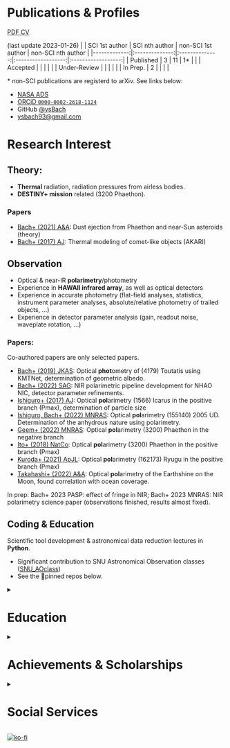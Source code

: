 # Publications & Profiles
[PDF CV](https://www.dropbox.com/s/kicj8wg393r15qw/cv.pdf?dl=0)

(last update 2023-01-26)
|              | SCI 1st author | SCI nth author | non-SCI 1st author | non-SCI nth author |
|-------------:|:--------------:|:--------------:|:------------------:|:------------------:|
|    Published |        3       |        11      |          1*        |                    |
|     Accepted |                |                |                    |                    |
| Under-Review |                |                |                    |                    |
|     In Prep. |        2       |                |                    |                    |

\* non-SCI publications are registerd to arXiv. See links below:

  * [NASA ADS]([https://ui.adsabs.harvard.edu/search/p_=0&q=author%3A%22bach%2C%20yoonsoo%20p.%22%20property%3Arefereed%20year%3A2000-&sort=date%20desc%2C%20bibcode%20desc](https://ui.adsabs.harvard.edu/search/q=author%3A%22bach%2C%20yoonsoo%20p.%22%20year%3A2010-%20bibstem%3A(-%20zndo)%20bibstem%3A(-%20yCat)))
  * [ORCiD ``0000-0002-2618-1124``](https://orcid.org/my-orcid?orcid=0000-0002-2618-1124)
  * GitHub [@ysBach](https://github.com/ysBach)
  * ysbach93@gmail.com

# Research Interest

## Theory: 
* **Thermal** radiation, radiation pressures from airless bodies.
* **DESTINY+ mission** related (3200 Phaethon).
 
### Papers
* [Bach+ (2021) A&A](https://ui.adsabs.harvard.edu/abs/2021A%26A...654A.113B/abstract): Dust ejection from Phaethon and near-Sun asteroids (theory)
* [Bach+ (2017) AJ](https://ui.adsabs.harvard.edu/abs/2017AJ....154..202B/abstract): Thermal modeling of comet-like objects (AKARI)

## Observation
* Optical & near-IR **polarimetry**/photometry 
* Experience in **HAWAII infrared array**, as well as optical detectors
* Experience in accurate photometry (flat-field analyses, statistics, instrument parameter analyses, absolute/relative photometry of trailed objects, ...)
* Experience in detector parameter analysis (gain, readout noise, waveplate rotation, ...)

### Papers:
Co-authored papers are only selected papers.
* [Bach+ (2019) JKAS](https://ui.adsabs.harvard.edu/abs/2019JKAS...52...71B/abstract): Optical **phot**ometry of (4179) Toutatis using KMTNet, determination of geometric albedo.
* [Bach+ (2022) SAG](https://ui.adsabs.harvard.edu/abs/2022arXiv221214167B/abstract): NIR polarimetric pipeline development for NHAO NIC, detector parameter refinements.
* [Ishiguro+ (2017) AJ](https://ui.adsabs.harvard.edu/abs/2017AJ....154..180I/abstract): Optical **pol**arimetry (1566) Icarus in the positive branch (Pmax), determination of particle size
* [Ishiguro, Bach+ (2022) MNRAS](https://ui.adsabs.harvard.edu/abs/2022MNRAS.509.4128I/abstract): Optical **pol**arimetry (155140) 2005 UD. Determination of the anhydrous nature using polarimetry. 
* [Geem+ (2022) MNRAS](https://ui.adsabs.harvard.edu/abs/2022MNRAS.516L..53G/abstract): Optical **pol**arimetry (3200) Phaethon in the negative branch
* [Ito+ (2018) NatCo](https://ui.adsabs.harvard.edu/abs/2018NatCo...9.2486I/abstract): Optical **pol**arimetry (3200) Phaethon in the positive branch (Pmax)
* [Kuroda+ (2021) ApJL](https://ui.adsabs.harvard.edu/abs/2021ApJ...911L..24K/abstract): Optical **pol**arimetry (162173) Ryugu in the positive branch (Pmax)
* [Takahashi+ (2022) A&A](https://ui.adsabs.harvard.edu/abs/2021A%26A...653A..99T/abstract): Optical **pol**arimetry of the Earthshine on the Moon, found correlation with ocean coverage.

In prep: Bach+ 2023 PASP: effect of fringe in NIR; Bach+ 2023 MNRAS: NIR polarimetry science paper (observations finished, results almost fixed).

## Coding & Education
Scientific tool development & astronomical data reduction lectures in **Python**.

* Significant contribution to SNU Astronomical Observation classes ([SNU_AOclass](https://github.com/ysBach/SNU_AOclass))
* See the 📌pinned repos below.

<details><summary><h1> Education </h1></summary>
<p>

  - 💞️ **PhD** in **Astronomy** 
    - Seoul Nat. Uni. (Korea)
    - expected to get degree in 2023 Aug.
  - BSc in Physics (Cum Laude) at KAIST, Korea.
</p>
</details>

<details><summary><h1> Achievements & Scholarships </h1></summary>
<p>

  - **Outstanding Graduate Student** (2022)
    - From SNU Brain Korea 21, 4th stage, [Frontier Physics Division (FPD)](https://fpd.snu.ac.kr/)
    - Two students from FPD were selected based on recent research achievements
  - **The Presidential Science Scholarship** (2011-2015)
    - From [Korea Student Aid Foundation(KoSAF)](https://www.kosaf.go.kr/ko/main.do)
    - Fully funded tuition fees for 8 full semesters
    - Got excellent grade incentives ($ 2,500) for 6 semesters
    - Had an [interview](https://www.chosun.com/site/data/html_dir/2011/12/14/2011121401838.html) (Korean)
  - Excellency Award 
    - From [Korean Academy of S&T (KAST)](https://kast.or.kr/en/)
    - Being exemplary of KAST mentorship program 
    - supervisor: prof. Il-Tong Cheon 
    - Had an [interview](https://kast.tistory.com/14)(Korean)
  - The only perfect score in the qualifying exam (2018)
  - Silver medal in 3rd IOAA (2009), excellent answer sheet in the data analysis round
</p>
</details>



<details><summary><h1> Social Services </h1></summary>
<p>

  - Republic of Korea **Army** (Expert Research Personnel) 2019 Feb - 2022 Feb @ SNU.
  - **Organizer** of Astronomy Open Events at SNU ([website](https://sites.google.com/view/oasnu))
    - **Leader** 2019 Apr - 2023 Feb
    - 5+ Lectures (some are on [Youtube](https://www.youtube.com/@oasnu); [2021a](https://youtu.be/3lsxpqYFyss), [2021b](https://youtu.be/7HpW5KGUg6I) and [2022](https://youtu.be/IjMUTPe1fvs))
  - **Korean National Team Leader** for international olympiads (2020 GeCAA, 2021 IOAA, 2022 IOAA)
  - **Graduate student president** of Astronomy major (fiscal year 2018 as vice president & 2020 as acting president)
  - **Vice president** of Daejeon city branch, voluntary teacher, **leader** of educational psychology committee at Bae-Na-Sa (the largest voluntary educational organization in Korea targetting minorities).
  - Dozens of lectures at Korean Astronomical Olympiad, Korea Academy of S&T(KAST) camps, SNU College of Natural Sciences camps, etc.
</p>
</details>



[![ko-fi](https://ko-fi.com/img/githubbutton_sm.svg)](https://ko-fi.com/E1E1HAMV5)
<!---
ysBach/ysBach is a ✨ special ✨ repository because its `README.md` (this file) appears on your GitHub profile.
You can click the Preview link to take a look at your changes.
--->
